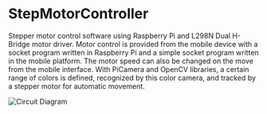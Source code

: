 # StepMotorController


Stepper motor control software using Raspberry Pi and L298N Dual H-Bridge motor driver. Motor control is provided from the mobile device with a socket program written in Raspberry Pi and a simple socket program written in the mobile platform. The motor speed can also be changed on the move from the mobile interface. With PiCamera and OpenCV libraries, a certain range of colors is defined, recognized by this color camera, and tracked by a stepper motor for automatic movement.

![Circuit Diagram](http://www.erdembilgicer.com/images/prj/fr7.png)
